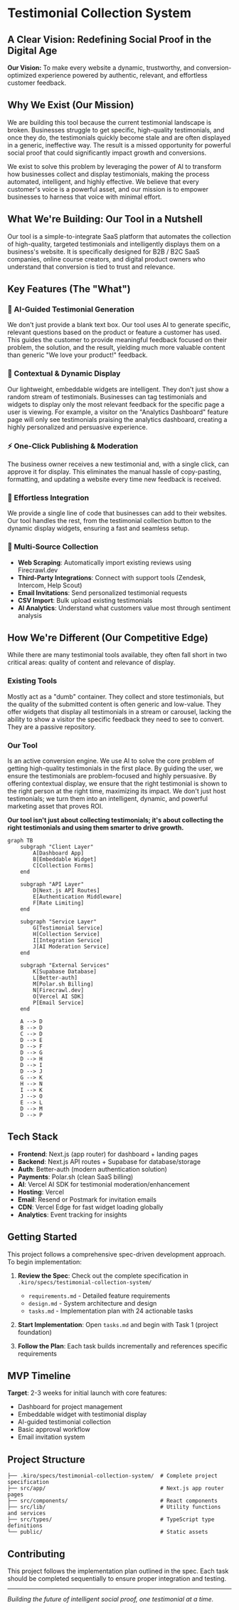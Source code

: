 # Testimonial Collection System

## A Clear Vision: Redefining Social Proof in the Digital Age

**Our Vision:** To make every website a dynamic, trustworthy, and conversion-optimized experience powered by authentic, relevant, and effortless customer feedback.

## Why We Exist (Our Mission)

We are building this tool because the current testimonial landscape is broken. Businesses struggle to get specific, high-quality testimonials, and once they do, the testimonials quickly become stale and are often displayed in a generic, ineffective way. The result is a missed opportunity for powerful social proof that could significantly impact growth and conversions.

We exist to solve this problem by leveraging the power of AI to transform how businesses collect and display testimonials, making the process automated, intelligent, and highly effective. We believe that every customer's voice is a powerful asset, and our mission is to empower businesses to harness that voice with minimal effort.

## What We're Building: Our Tool in a Nutshell

Our tool is a simple-to-integrate SaaS platform that automates the collection of high-quality, targeted testimonials and intelligently displays them on a business's website. It is specifically designed for B2B / B2C SaaS companies, online course creators, and digital product owners who understand that conversion is tied to trust and relevance.

## Key Features (The "What")

### 🎯 AI-Guided Testimonial Generation
We don't just provide a blank text box. Our tool uses AI to generate specific, relevant questions based on the product or feature a customer has used. This guides the customer to provide meaningful feedback focused on their problem, the solution, and the result, yielding much more valuable content than generic "We love your product!" feedback.

### 🎨 Contextual & Dynamic Display
Our lightweight, embeddable widgets are intelligent. They don't just show a random stream of testimonials. Businesses can tag testimonials and widgets to display only the most relevant feedback for the specific page a user is viewing. For example, a visitor on the "Analytics Dashboard" feature page will only see testimonials praising the analytics dashboard, creating a highly personalized and persuasive experience.

### ⚡ One-Click Publishing & Moderation
The business owner receives a new testimonial and, with a single click, can approve it for display. This eliminates the manual hassle of copy-pasting, formatting, and updating a website every time new feedback is received.

### 🔧 Effortless Integration
We provide a single line of code that businesses can add to their websites. Our tool handles the rest, from the testimonial collection button to the dynamic display widgets, ensuring a fast and seamless setup.

### 🤖 Multi-Source Collection
- **Web Scraping**: Automatically import existing reviews using Firecrawl.dev
- **Third-Party Integrations**: Connect with support tools (Zendesk, Intercom, Help Scout)
- **Email Invitations**: Send personalized testimonial requests
- **CSV Import**: Bulk upload existing testimonials
- **AI Analytics**: Understand what customers value most through sentiment analysis

## How We're Different (Our Competitive Edge)

While there are many testimonial tools available, they often fall short in two critical areas: quality of content and relevance of display.

### Existing Tools
Mostly act as a "dumb" container. They collect and store testimonials, but the quality of the submitted content is often generic and low-value. They offer widgets that display all testimonials in a stream or carousel, lacking the ability to show a visitor the specific feedback they need to see to convert. They are a passive repository.

### Our Tool
Is an active conversion engine. We use AI to solve the core problem of getting high-quality testimonials in the first place. By guiding the user, we ensure the testimonials are problem-focused and highly persuasive. By offering contextual display, we ensure that the right testimonial is shown to the right person at the right time, maximizing its impact. We don't just host testimonials; we turn them into an intelligent, dynamic, and powerful marketing asset that proves ROI.

**Our tool isn't just about collecting testimonials; it's about collecting the right testimonials and using them smarter to drive growth.**

```mermaid
graph TB
    subgraph "Client Layer"
        A[Dashboard App]
        B[Embeddable Widget]
        C[Collection Forms]
    end
    
    subgraph "API Layer"
        D[Next.js API Routes]
        E[Authentication Middleware]
        F[Rate Limiting]
    end
    
    subgraph "Service Layer"
        G[Testimonial Service]
        H[Collection Service]
        I[Integration Service]
        J[AI Moderation Service]
    end
    
    subgraph "External Services"
        K[Supabase Database]
        L[Better-auth]
        M[Polar.sh Billing]
        N[Firecrawl.dev]
        O[Vercel AI SDK]
        P[Email Service]
    end
    
    A --> D
    B --> D
    C --> D
    D --> E
    D --> F
    D --> G
    D --> H
    D --> I
    D --> J
    G --> K
    H --> N
    I --> K
    J --> O
    E --> L
    D --> M
    D --> P
```

## Tech Stack

- **Frontend**: Next.js (app router) for dashboard + landing pages
- **Backend**: Next.js API routes + Supabase for database/storage
- **Auth**: Better-auth (modern authentication solution)
- **Payments**: Polar.sh (clean SaaS billing)
- **AI**: Vercel AI SDK for testimonial moderation/enhancement
- **Hosting**: Vercel
- **Email**: Resend or Postmark for invitation emails
- **CDN**: Vercel Edge for fast widget loading globally
- **Analytics**: Event tracking for insights

## Getting Started

This project follows a comprehensive spec-driven development approach. To begin implementation:

1. **Review the Spec**: Check out the complete specification in `.kiro/specs/testimonial-collection-system/`
   - `requirements.md` - Detailed feature requirements
   - `design.md` - System architecture and design
   - `tasks.md` - Implementation plan with 24 actionable tasks

2. **Start Implementation**: Open `tasks.md` and begin with Task 1 (project foundation)

3. **Follow the Plan**: Each task builds incrementally and references specific requirements

## MVP Timeline

**Target**: 2-3 weeks for initial launch with core features:
- Dashboard for project management
- Embeddable widget with testimonial display
- AI-guided testimonial collection
- Basic approval workflow
- Email invitation system

## Project Structure

```
├── .kiro/specs/testimonial-collection-system/  # Complete project specification
├── src/app/                                    # Next.js app router pages
├── src/components/                             # React components
├── src/lib/                                    # Utility functions and services
├── src/types/                                  # TypeScript type definitions
└── public/                                     # Static assets
```

## Contributing

This project follows the implementation plan outlined in the spec. Each task should be completed sequentially to ensure proper integration and testing.

---

*Building the future of intelligent social proof, one testimonial at a time.*
